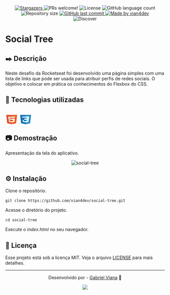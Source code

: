 <div align="center">
  <a href="https://github.com/vian4dev/social-tree/stargazers">
    <img alt="Stargazers" src="https://img.shields.io/github/stars/vian4dev/social-tree?style=social">
  </a>
  
  <img alt="PRs welcome!" src="https://img.shields.io/static/v1?label=PRs&message=welcome&color=7159c1&labelColor=000000" />
  <img alt="License" src="https://img.shields.io/static/v1?label=license&message=MIT&color=7159c1&labelColor=000000">
  <img alt="GitHub language count" src="https://img.shields.io/github/languages/count/vian4dev/social-tree?color=%2304D361">
  <img alt="Repository size" src="https://img.shields.io/github/repo-size/vian4dev/social-tree">
	
  <a href="https://github.com/vian4dev/social-tree/commits/master">
    <img alt="GitHub last commit" src="https://img.shields.io/github/last-commit/vian4dev/social-tree">
  </a>
  
  <a href="https://www.linkedin.com/in/vianadev/">
    <img alt="Made by vian4dev" src="https://img.shields.io/badge/made%20by-vian4dev-%2304D361">
  </a>
</div>

<div align="center">
  <img src="https://www.rocketseat.com.br/assets/logos/discover-reduced.svg" width="200" height="200" alt="Discover">
</div>

# Social Tree

## ✒️ Descrição
Neste desafio da Rocketseat foi desenvolvido uma página simples com uma lista de links que pode ser usada para atribuir perfis de redes sociais. O objetivo e colocar em prática os conhecimentos do Flexbox do CSS.

## 🚀 Tecnologias utilizadas
<div style="display: inline_block"><br>
  <img align="center" alt="img-html" height="30" width="40" src="https://raw.githubusercontent.com/devicons/devicon/master/icons/html5/html5-original.svg">
  
  <img align="center" alt="img-typescript" height="30" width="40" src="https://raw.githubusercontent.com/devicons/devicon/master/icons/css3/css3-original.svg">
</div>

## 📷 Demostração
Apresentação da tela do aplicativo.
<div align="center">
  <img src="https://i.ibb.co/FsgFZfX/social-tree.png" alt="social-tree" border="0">
</div>

## ⚙️ Instalação
Clone o repositório.
~~~
git clone https://github.com/vian4dev/social-tree.git
~~~
Acesse o diretório do projeto.
~~~
cd social-tree
~~~
Execute o _index.html_ no seu navegador.

## 📝 Licença
Esse projeto está sob a licença MIT. Veja o arquivo [LICENSE](LICENSE) para mais detalhes.

---
<div align="center"> 
 <p>Desenvolvido por - <a href="https://github.com/vian4dev">Gabriel Viana</a> 🤖</p>
 
 <a href="https://www.linkedin.com/in/vianadev" target="_blank"><img src="https://img.shields.io/badge/-LinkedIn-%230077B5?style=for-the-badge&logo=linkedin&logoColor=white" target="_blank"></a> 
</div>

